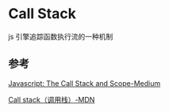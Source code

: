 # Call Stack

js 引擎追踪函数执行流的一种机制


## 参考

[Javascript: The Call Stack and Scope-Medium](https://medium.com/@rsleiberin/javascript-the-call-stack-and-scope-aa6da289113)

[Call stack（调用栈）-MDN](https://developer.mozilla.org/zh-CN/docs/Glossary/Call_stack)

